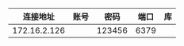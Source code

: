 | 连接地址         | 账号 | 密码           | 端口   | 库       |
|--------------|----|--------------|------|---------|
| 172.16.2.126 |  | 123456 | 6379 |  |
